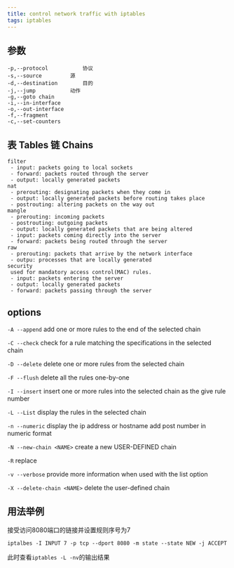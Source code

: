```yaml
---
title: control network traffic with iptables
tags: iptables
---
```


<!--more-->

## 参数
```
-p,--protocol			协议
-s,--source			源
-d,--destination		目的
-j,--jump			动作
-g,--goto chain				
-i,--in-interface	
-o,--out-interface	
-f,--fragment		
-c,--set-counters	
```
## 表 Tables 链 Chains
```
filter
 - input: packets going to local sockets
 - forward: packets routed through the server
 - output: locally generated packets
nat
 - prerouting: designating packets when they come in
 - output: locally generated packets before routing takes place
 - postrouting: altering packets on the way out
mangle
 - prerouting: incoming packets
 - postrouting: outgoing packets
 - output: locally generated packets that are being altered
 - input: packets coming directly into the server
 - forward: packets being routed through the server
raw
 - prerouting: packets that arrive by the network interface
 - outpu: processes that are locally generated
security
 used for mandatory access control(MAC) rules.
 - input: packets entering the server
 - output: locally generated packets
 - forward: packets passing through the server
```

## options
`-A --append`	add one or more rules to the end of the selected chain

`-C --check`	check for a rule matching the specifications in the selected chain

`-D --delete`	delete one or more rules from the selected chain

`-F --flush`	delete all the rules one-by-one

`-I --insert`	insert one or more rules into the selected chain as the give rule number

`-L --List`		display the rules in the selected chain

`-n --numeric`	display the ip address or hostname add post number in numeric format

`-N --new-chain <NAME>`	create a new USER-DEFINED chain

`-R`			replace

`-v --verbose`	provide more information when used with the list option

`-X --delete-chain <NAME>` delete the user-defined chain

## 用法举例
接受访问8080端口的链接并设置规则序号为7
```
iptalbes -I INPUT 7 -p tcp --dport 8080 -m state --state NEW -j ACCEPT
```
此时查看`iptables -L -nv`的输出结果
